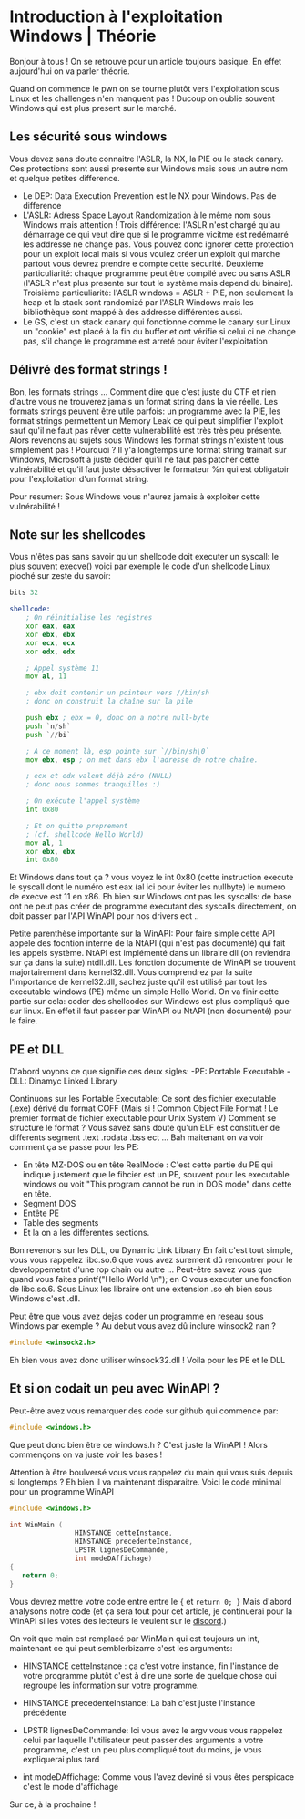 # Introduction à l'exploitation Windows | Théorie 

Bonjour à tous !
On se retrouve pour un article toujours basique. En effet aujourd'hui on va parler théorie.

Quand on commence le pwn on se tourne plutôt vers l'exploitation sous Linux et les challenges n'en manquent pas ! Ducoup on oublie souvent Windows qui est plus present sur le marché. 

## Les sécurité sous windows

Vous devez sans doute connaitre l'ASLR, la NX, la PIE ou le stack canary. Ces protections sont aussi presente sur Windows mais sous un autre nom et quelque petites difference.

- Le DEP: Data Execution Prevention est le NX pour Windows. Pas de difference
- L'ASLR: Adress Space Layout Randomization à le même nom sous Windows mais attention ! Trois différence: l'ASLR n'est chargé qu'au démarrage ce qui veut dire que si le programme vicitme est redémarré les addresse ne change pas. Vous pouvez donc ignorer cette protection pour un exploit local mais si vous voulez créer un exploit qui marche partout vous devrez prendre e compte cette sécurité. Deuxième particuliarité: chaque programme peut être compilé avec ou sans ASLR (l'ASLR n'est plus presente sur tout le système mais depend du binaire). Troisième particuliarité: l'ASLR windows = ASLR + PIE, non seulement la heap et la stack sont randomizé par l'ASLR Windows mais les bibliothèque sont mappé à des addresse différentes aussi.
- Le GS, c'est un stack canary qui fonctionne comme le canary sur Linux un "cookie" est placé à la fin du buffer et ont vérifie si celui ci ne change pas, s'il change le programme est arreté pour éviter l'exploitation 

## Délivré des format strings ! 

Bon, les formats strings ... Comment dire que c'est juste du CTF et rien d'autre vous ne trouverez jamais un format string dans la vie réelle. Les formats strings peuvent être utile parfois: un programme avec la PIE, les format strings permettent un Memory Leak ce qui peut simplifier l'exploit sauf qu'il ne faut pas rêver cette vulnerablilité est très très peu présente. Alors revenons au sujets sous Windows les format strings n'existent tous simplement pas ! Pourquoi ? Il y'a longtemps une format string trainait sur Windows, Microsoft à juste décider qui'il ne faut pas patcher cette vulnérabilité et qu'il faut juste désactiver le formateur %n qui est obligatoir pour l'exploitation d'un format string.

Pour resumer: Sous Windows vous n'aurez jamais à exploiter cette vulnérabilité ! 

## Note sur les shellcodes

Vous n'êtes pas sans savoir qu'un shellcode doit executer un syscall: le plus souvent execve() voici par exemple le code d'un shellcode Linux pioché sur zeste du savoir: 
```asm
bits 32

shellcode:
    ; On réinitialise les registres
    xor eax, eax
    xor ebx, ebx
    xor ecx, ecx
    xor edx, edx

    ; Appel système 11
    mov al, 11

    ; ebx doit contenir un pointeur vers //bin/sh
    ; donc on construit la chaîne sur la pile

    push ebx ; ebx = 0, donc on a notre null-byte
    push `n/sh`
    push `//bi`

    ; A ce moment là, esp pointe sur `//bin/sh\0`
    mov ebx, esp ; on met dans ebx l'adresse de notre chaîne.

    ; ecx et edx valent déjà zéro (NULL)
    ; donc nous sommes tranquilles :)

    ; On exécute l'appel système
    int 0x80

    ; Et on quitte proprement
    ; (cf. shellcode Hello World)
    mov al, 1
    xor ebx, ebx
    int 0x80
```

Et Windows dans tout ça ? vous voyez le int 0x80 (cette instruction execute le syscall dont le numéro est eax (al ici pour éviter les nullbyte) le numero de execve est 11 en x86. 
Eh bien sur Windows ont pas les syscalls: de base ont ne peut pas créer de programme executant des syscalls directement, on doit passer par l'API WinAPI pour nos drivers ect .. 

Petite parenthèse importante sur la WinAPI:
Pour faire simple cette API appele des focntion interne de la NtAPI (qui n'est pas documenté) qui fait les appels système.
NtAPI est implémenté dans un libraire dll (on reviendra sur ça dans la suite) ntdll.dll. Les fonction documenté de WinAPI se trouvent majortairement dans kernel32.dll. Vous comprendrez par la suite l'importance de kernel32.dll, sachez juste qu'il est utilisé par tout les executable windows (PE) même un simple Hello World. On va finir cette partie sur cela: coder des shellcodes sur Windows est plus compliqué que sur linux. En effet il faut passer par WinAPI ou NtAPI (non documenté) pour le faire.

## PE et DLL

D'abord voyons ce que signifie ces deux sigles: 
-PE: Portable Executable
-DLL: Dinamyc Linked Library 

Continuons sur les Portable Executable: Ce sont des fichier executable (.exe) dérivé du format COFF (Mais si ! Common Object File Format ! Le premier format de fichier executable pour Unix System V) 
Comment se structure le format ? Vous savez sans doute qu'un ELF est constituer de differents segment .text .rodata .bss ect ... 
Bah maitenant on va voir comment ça se passe pour les PE:

- En tête MZ-DOS ou en tête RealMode : C'est cette partie du PE qui indique justement que le fihcier est un PE, souvent pour les executable windows ou voit "This program cannot be run in DOS mode" dans cette en tête.
- Segment DOS
- Entête PE
- Table des segments
- Et la on a les differentes sections.

Bon revenons sur les DLL, ou Dynamic Link Library
En fait c'est tout simple, vous vous rappelez libc.so.6 que vous avez surement dû rencontrer pour le developpemetnt d'une rop chain ou autre ... Peut-être savez vous que quand vous faites printf("Hello World \n"); en C vous executer une fonction de libc.so.6. Sous Linux les libraire ont une extension .so eh bien sous Windows c'est .dll.

Peut être que vous avez dejas coder un programme en reseau sous Windows par exemple ? Au debut vous avez dû inclure winsock2 nan ? 
```c
#include <winsock2.h>
```

Eh bien vous avez donc utiliser winsock32.dll ! 
Voila pour les PE et le DLL

## Et si on codait un peu avec WinAPI ? 

Peut-être avez vous remarquer des code sur github qui commence par: 
```c
#include <windows.h>
```

Que peut donc bien être ce windows.h ? C'est juste la WinAPI ! Alors commençons on va juste voir les bases !

Attention à être boulversé vous vous rappelez du main qui vous suis depuis si longtemps ? Eh bien il va maintenant disparaitre. Voici le code minimal pour un programme WinAPI 

```c
#include <windows.h>

int WinMain (
                HINSTANCE cetteInstance,
                HINSTANCE precedenteInstance,
                LPSTR lignesDeCommande,
                int modeDAffichage)
{
   return 0;
}
```

Vous devrez mettre votre code entre entre le ```{``` et ```return 0; }```
Mais d'abord analysons notre code (et ça sera tout pour cet article, je continuerai pour la WinAPI si les votes des lecteurs le veulent sur le [discord](https://discord.gg/x8b5sT2).)

On voit que main est remplacé par WinMain qui est toujours un int, maintenant ce qui peut semblerbizarre c'est les arguments:

- HINSTANCE cetteInstance : ça c'est votre instance, fin l'instance de votre programme plutôt c'est à dire une sorte de quelque chose qui regroupe les information sur votre programme.
- HINSTANCE precedenteInstance: La bah c'est juste l'instance précédente

- LPSTR lignesDeCommande: Ici vous avez le argv vous vous rappelez celui par laquelle l'utilisateur peut passer des arguments a votre programme, c'est un peu plus compliqué tout du moins, je vous expliquerai plus tard 

- int modeDAffichage: Comme vous l'avez deviné si vous êtes perspicace c'est le mode d'affichage 

Sur ce, à la prochaine ! 


